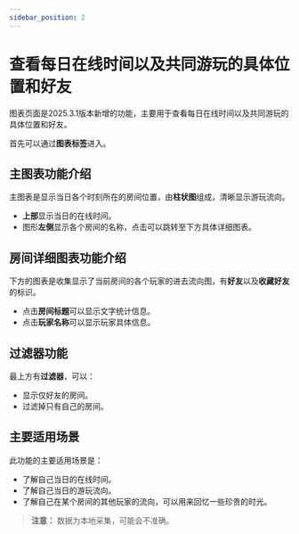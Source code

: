 ```yaml
---
sidebar_position: 2
---
```


# 查看每日在线时间以及共同游玩的具体位置和好友

图表页面是2025.3.1版本新增的功能，主要用于查看每日在线时间以及共同游玩的具体位置和好友。

首先可以通过**图表标签**进入。

## 主图表功能介绍

主图表是显示当日各个时刻所在的房间位置，由**柱状图**组成，清晰显示游玩流向。

* **上部**显示当日的在线时间。
* 图形**左侧**显示各个房间的名称，点击可以跳转至下方具体详细图表。

## 房间详细图表功能介绍

下方的图表是收集显示了当前房间的各个玩家的进去流向图，有**好友**以及**收藏好友**的标识。

* 点击**房间标题**可以显示文字统计信息。
* 点击**玩家名称**可以显示玩家具体信息。

## 过滤器功能

最上方有**过滤器**，可以：

* 显示仅好友的房间。
* 过滤掉只有自己的房间。

## 主要适用场景

此功能的主要适用场景是：

* 了解自己当日的在线时间。
* 了解自己当日的游玩流向。
* 了解自己在某个房间的其他玩家的流向，可以用来回忆一些珍贵的时光。

> **注意：** 数据为本地采集，可能会不准确。